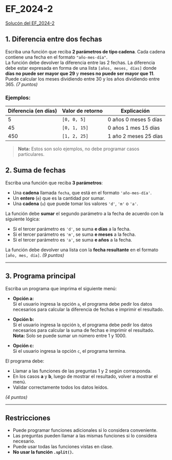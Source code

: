 # EF_2024-2

[Solucón del EF_2024-2](EF_2024-2.py)

## 1. Diferencia entre dos fechas

Escriba una función que reciba **2 parámetros de tipo cadena**. Cada cadena contiene una fecha en el formato `"año-mes-día"`.  
La función debe devolver la diferencia entre las 2 fechas. La diferencia debe estar expresada en forma de una lista `[años, meses, días]` donde **días no puede ser mayor que 29** y **meses no puede ser mayor que 11**.  
Puede calcular los meses dividiendo entre 30 y los años dividiendo entre 365. *(7 puntos)*

### Ejemplos:
| **Diferencia (en días)** | **Valor de retorno** | **Explicación**       |
|--------------------------|----------------------|-----------------------|
| 5                        | `[0, 0, 5]`         | 0 años 0 meses 5 días |
| 45                       | `[0, 1, 15]`        | 0 años 1 mes 15 días  |
| 450                      | `[1, 2, 25]`        | 1 año 2 meses 25 días |

> **Nota:** Estos son solo ejemplos, no debe programar casos particulares.

## 2. Suma de fechas

Escriba una función que reciba **3 parámetros**:
- Una **cadena** llamada `fecha`, que está en el formato `'año-mes-día'`.
- Un **entero** (`e`) que es la cantidad por sumar.
- Una **cadena** (`u`) que puede tomar los valores `'d'`, `'m'` o `'a'`.

La función debe **sumar** el segundo parámetro a la fecha de acuerdo con la siguiente lógica:
- Si el tercer parámetro es `'d'`, se suma **e días** a la fecha.
- Si el tercer parámetro es `'m'`, se suma **e meses** a la fecha.
- Si el tercer parámetro es `'a'`, se suma **e años** a la fecha.

La función debe devolver una lista con la **fecha resultante** en el formato `[año, mes, día]`. *(9 puntos)*

---

## 3. Programa principal

Escriba un programa que imprima el siguiente menú:

- **Opción a:**  
  Si el usuario ingresa la opción `a`, el programa debe pedir los datos necesarios para calcular la diferencia de fechas e imprimir el resultado.

- **Opción b:**  
  Si el usuario ingresa la opción `b`, el programa debe pedir los datos necesarios para calcular la suma de fechas e imprimir el resultado.  
  **Nota:** Solo se puede sumar un número entre 1 y 1000.

- **Opción c:**  
  Si el usuario ingresa la opción `c`, el programa termina.

El programa debe:
- Llamar a las funciones de las preguntas 1 y 2 según corresponda.
- En los casos **a** y **b**, luego de mostrar el resultado, volver a mostrar el menú.
- Validar correctamente todos los datos leídos.

*(4 puntos)*

---

## Restricciones

- Puede programar funciones adicionales si lo considera conveniente.
- Las preguntas pueden llamar a las mismas funciones si lo considera necesario.
- Puede usar todas las funciones vistas en clase.
- **No usar la función `.split()`.**
